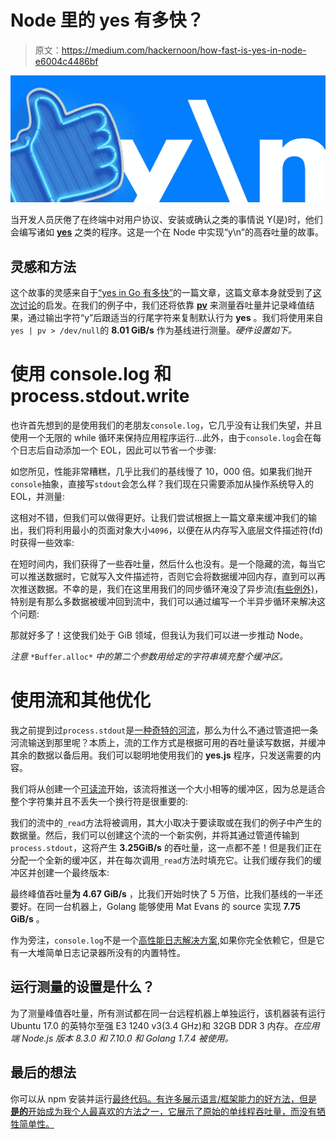 # Node 里的 yes 有多快？

> 原文：<https://medium.com/hackernoon/how-fast-is-yes-in-node-e6004c4486bf>

![](img/623a80bf39d3cb50fa3f8a4bf6a541a0.png)

当开发人员厌倦了在终端中对用户协议、安装或确认之类的事情说 Y(是)时，他们会编写诸如 [**yes**](https://en.wikipedia.org/wiki/Yes_(Unix)) 之类的程序。这是一个在 Node 中实现“y\n”的高吞吐量的故事。

## 灵感和方法

这个故事的灵感来自于[“yes in Go 有多快”](https://hackernoon.com/how-fast-is-yes-in-go-1acc57b98815)的一篇文章，这篇文章本身就受到了[这次讨论](https://www.reddit.com/r/unix/comments/6gxduc/how_is_gnu_yes_so_fast/?st=j3v3iw3c&sh=5651ea3c)的启发。在我们的例子中，我们还将依靠 [**pv**](https://linux.die.net/man/1/pv) 来测量吞吐量并记录峰值结果，通过输出字符“y”后跟适当的行尾字符来复制默认行为 **yes** 。我们将使用来自`yes | pv > /dev/null`的 **8.01 GiB/s** 作为基线进行测量。*硬件设置如下。*

# 使用 console.log 和 process.stdout.write

也许首先想到的是使用我们的老朋友`console.log`，它几乎没有让我们失望，并且使用一个无限的 while 循环来保持应用程序运行...此外，由于`console.log`会在每个日志后自动添加一个 EOL，因此可以节省一个步骤:

如您所见，性能非常糟糕，几乎比我们的基线慢了 10，000 倍。如果我们抛开`console`抽象，直接写`stdout`会怎么样？我们现在只需要添加从操作系统导入的 EOL，并测量:

这相对不错，但我们可以做得更好。让我们尝试根据上一篇文章来缓冲我们的输出，我们将利用最小的页面对象大小`4096`，以便在从内存写入底层文件描述符(fd)时获得一些效率:

在短时间内，我们获得了一些吞吐量，然后什么也没有。是一个隐藏的流，每当它可以推送数据时，它就写入文件描述符，否则它会将数据缓冲回内存，直到可以再次推送数据。不幸的是，我们在这里用我们的同步循环淹没了异步流[(有些例外)](https://nodejs.org/api/process.html#process_a_note_on_process_i_o)，特别是有那么多数据被缓冲回到流中，我们可以通过编写一个半异步循环来解决这个问题:

那就好多了！这使我们处于 GiB 领域，但我认为我们可以进一步推动 Node。

*注意* `*Buffer.alloc*` *中的第二个参数用给定的字符串填充整个缓冲区。*

# 使用流和其他优化

我之前提到过`process.stdout`是[一种奇特的河流](https://nodejs.org/api/process.html#process_a_note_on_process_i_o)，那么为什么不通过管道把一条河流输送到那里呢？本质上，流的工作方式是根据可用的吞吐量读写数据，并缓冲其余的数据以备后用。我们可以聪明地使用我们的 **yes.js** 程序，只发送需要的内容。

我们将从创建一个[可读流](https://nodejs.org/api/stream.html#stream_readable_streams)开始，该流将推送一个大小相等的缓冲区，因为总是适合整个字符集并且不丢失一个换行符是很重要的:

我们的流中的`_read`方法将被调用，其大小取决于要读取或在我们的例子中产生的数据量。然后，我们可以创建这个流的一个新实例，并将其通过管道传输到`process.stdout`，这将产生 **3.25GiB/s** 的吞吐量，这一点都不差！但是我们正在分配一个全新的缓冲区，并在每次调用`_read`方法时填充它。让我们缓存我们的缓冲区并创建一个最终版本:

最终峰值吞吐量**为 4.67 GiB/s** ，比我们开始时快了 5 万倍，比我们基线的一半还要好。在同一台机器上，Golang 能够使用 Mat Evans 的 source 实现 **7.75 GiB/s** 。

作为旁注，`console.log`不是一个[高性能日志解决方案](https://www.npmjs.com/package/lorg),如果你完全依赖它，但是它有一大堆简单日志记录器所没有的内置特性。

## 运行测量的设置是什么？

为了测量峰值吞吐量，所有测试都在同一台远程机器上单独运行，该机器装有运行 Ubuntu 17.0 的英特尔至强 E3 1240 v3(3.4 GHz)和 32GB DDR 3 内存。*在应用端 Node.js 版本 8.3.0 和 7.10.0 和 Golang 1.7.4 被使用。*

## 最后的想法

你可以从 npm 安装并运行[最终代码。有许多展示语言/框架能力的好方法，但是**是的**开始成为我个人最喜欢的方法之一，它展示了原始的单线程吞吐量，而没有牺牲简单性。](https://www.npmjs.com/package/fast-yes)
